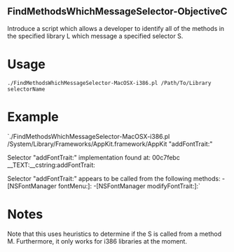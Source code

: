 ## FindMethodsWhichMessageSelector-ObjectiveC

Introduce a script which allows a developer to identify all of the methods in the specified library L which message a specified selector S.  

# Usage

`./FindMethodsWhichMessageSelector-MacOSX-i386.pl /Path/To/Library selectorName`

# Example

`./FindMethodsWhichMessageSelector-MacOSX-i386.pl /System/Library/Frameworks/AppKit.framework/AppKit "addFontTrait:"

Selector "addFontTrait:" implementation found at:
  00c7febc  __TEXT:__cstring:addFontTrait:

Selector "addFontTrait:" appears to be called from the following methods:
  -[NSFontManager fontMenu:]:
  -[NSFontManager modifyFontTrait:]:`

# Notes
Note that this uses heuristics to determine if the S is called from a method M.  Furthermore, it only works for i386 libraries at the moment.
